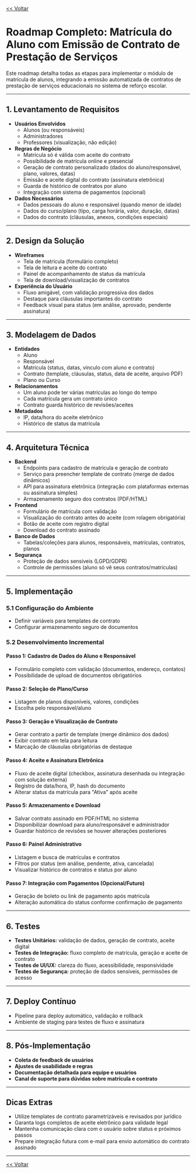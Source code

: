 [<< Voltar](https://github.com/git-GMHammes/conquista/blob/main/README.md)

# Roadmap Completo: Matrícula do Aluno com Emissão de Contrato de Prestação de Serviços

Este roadmap detalha todas as etapas para implementar o módulo de matrícula de alunos, integrando a emissão automatizada de contratos de prestação de serviços educacionais no sistema de reforço escolar.

---

## 1. Levantamento de Requisitos

- **Usuários Envolvidos**
  - Alunos (ou responsáveis)
  - Administradores
  - Professores (visualização, não edição)
- **Regras de Negócio**
  - Matrícula só é válida com aceite do contrato
  - Possibilidade de matrícula online e presencial
  - Geração de contrato personalizado (dados do aluno/responsável, plano, valores, datas)
  - Emissão e aceite digital do contrato (assinatura eletrônica)
  - Guarda de histórico de contratos por aluno
  - Integração com sistema de pagamentos (opcional)
- **Dados Necessários**
  - Dados pessoais do aluno e responsável (quando menor de idade)
  - Dados do curso/plano (tipo, carga horária, valor, duração, datas)
  - Dados do contrato (cláusulas, anexos, condições especiais)

---

## 2. Design da Solução

- **Wireframes**
  - Tela de matrícula (formulário completo)
  - Tela de leitura e aceite do contrato
  - Painel de acompanhamento de status da matrícula
  - Tela de download/visualização de contratos
- **Experiência do Usuário**
  - Fluxo amigável, com validação progressiva dos dados
  - Destaque para cláusulas importantes do contrato
  - Feedback visual para status (em análise, aprovado, pendente assinatura)

---

## 3. Modelagem de Dados

- **Entidades**
  - Aluno
  - Responsável
  - Matrícula (status, datas, vínculo com aluno e contrato)
  - Contrato (template, cláusulas, status, data de aceite, arquivo PDF)
  - Plano ou Curso
- **Relacionamentos**
  - Um aluno pode ter várias matrículas ao longo do tempo
  - Cada matrícula gera um contrato único
  - Contrato guarda histórico de revisões/aceites
- **Metadados**
  - IP, data/hora do aceite eletrônico
  - Histórico de status da matrícula

---

## 4. Arquitetura Técnica

- **Backend**
  - Endpoints para cadastro de matrícula e geração de contrato
  - Serviço para preencher template de contrato (merge de dados dinâmicos)
  - API para assinatura eletrônica (integração com plataformas externas ou assinatura simples)
  - Armazenamento seguro dos contratos (PDF/HTML)
- **Frontend**
  - Formulário de matrícula com validação
  - Visualização do contrato antes do aceite (com rolagem obrigatória)
  - Botão de aceite com registro digital
  - Download do contrato assinado
- **Banco de Dados**
  - Tabelas/coleções para alunos, responsáveis, matrículas, contratos, planos
- **Segurança**
  - Proteção de dados sensíveis (LGPD/GDPR)
  - Controle de permissões (aluno só vê seus contratos/matrículas)

---

## 5. Implementação

### 5.1 Configuração do Ambiente

- Definir variáveis para templates de contrato
- Configurar armazenamento seguro de documentos

### 5.2 Desenvolvimento Incremental

#### Passo 1: Cadastro de Dados do Aluno e Responsável

- Formulário completo com validação (documentos, endereço, contatos)
- Possibilidade de upload de documentos obrigatórios

#### Passo 2: Seleção de Plano/Curso

- Listagem de planos disponíveis, valores, condições
- Escolha pelo responsável/aluno

#### Passo 3: Geração e Visualização de Contrato

- Gerar contrato a partir de template (merge dinâmico dos dados)
- Exibir contrato em tela para leitura
- Marcação de cláusulas obrigatórias de destaque

#### Passo 4: Aceite e Assinatura Eletrônica

- Fluxo de aceite digital (checkbox, assinatura desenhada ou integração com solução externa)
- Registro de data/hora, IP, hash do documento
- Alterar status da matrícula para "Ativa" após aceite

#### Passo 5: Armazenamento e Download

- Salvar contrato assinado em PDF/HTML no sistema
- Disponibilizar download para aluno/responsável e administrador
- Guardar histórico de revisões se houver alterações posteriores

#### Passo 6: Painel Administrativo

- Listagem e busca de matrículas e contratos
- Filtros por status (em análise, pendente, ativa, cancelada)
- Visualizar histórico de contratos e status por aluno

#### Passo 7: Integração com Pagamentos (Opcional/Futuro)

- Geração de boleto ou link de pagamento após matrícula
- Alteração automática do status conforme confirmação de pagamento

---

## 6. Testes

- **Testes Unitários:** validação de dados, geração de contrato, aceite digital
- **Testes de Integração:** fluxo completo de matrícula, geração e aceite de contrato
- **Testes de UI/UX:** clareza do fluxo, acessibilidade, responsividade
- **Testes de Segurança:** proteção de dados sensíveis, permissões de acesso

---

## 7. Deploy Contínuo

- Pipeline para deploy automático, validação e rollback
- Ambiente de staging para testes de fluxo e assinatura

---

## 8. Pós-Implementação

- **Coleta de feedback de usuários**
- **Ajustes de usabilidade e regras**
- **Documentação detalhada para equipe e usuários**
- **Canal de suporte para dúvidas sobre matrícula e contrato**

---

## Dicas Extras

- Utilize templates de contrato parametrizáveis e revisados por jurídico
- Garanta logs completos de aceite eletrônico para validade legal
- Mantenha comunicação clara com o usuário sobre status e próximos passos
- Prepare integração futura com e-mail para envio automático do contrato assinado

---

[<< Voltar](https://github.com/git-GMHammes/conquista/blob/main/README.md)